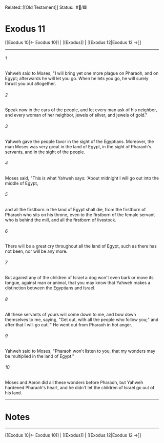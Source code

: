 Related::[[Old Testament]]
Status:: #📖/🟥
# Exodus 11

[[Exodus 10|← Exodus 10]] | [[Exodus]] | [[Exodus 12|Exodus 12 →]]
***



###### 1 
Yahweh said to Moses, "I will bring yet one more plague on Pharaoh, and on Egypt; afterwards he will let you go. When he lets you go, he will surely thrust you out altogether. 

###### 2 
Speak now in the ears of the people, and let every man ask of his neighbor, and every woman of her neighbor, jewels of silver, and jewels of gold." 

###### 3 
Yahweh gave the people favor in the sight of the Egyptians. Moreover, the man Moses was very great in the land of Egypt, in the sight of Pharaoh's servants, and in the sight of the people. 

###### 4 
Moses said, "This is what Yahweh says: 'About midnight I will go out into the middle of Egypt, 

###### 5 
and all the firstborn in the land of Egypt shall die, from the firstborn of Pharaoh who sits on his throne, even to the firstborn of the female servant who is behind the mill, and all the firstborn of livestock. 

###### 6 
There will be a great cry throughout all the land of Egypt, such as there has not been, nor will be any more. 

###### 7 
But against any of the children of Israel a dog won't even bark or move its tongue, against man or animal, that you may know that Yahweh makes a distinction between the Egyptians and Israel. 

###### 8 
All these servants of yours will come down to me, and bow down themselves to me, saying, "Get out, with all the people who follow you;" and after that I will go out.'" He went out from Pharaoh in hot anger. 

###### 9 
Yahweh said to Moses, "Pharaoh won't listen to you, that my wonders may be multiplied in the land of Egypt." 

###### 10 
Moses and Aaron did all these wonders before Pharaoh, but Yahweh hardened Pharaoh's heart, and he didn't let the children of Israel go out of his land.

---
# Notes


***
[[Exodus 10|← Exodus 10]] | [[Exodus]] | [[Exodus 12|Exodus 12 →]]
